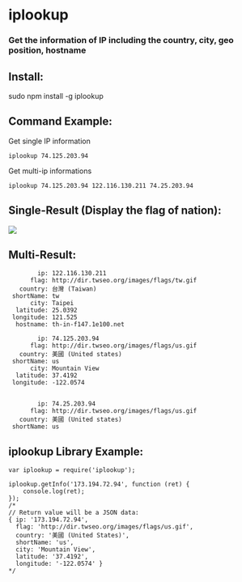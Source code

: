 iplookup
========

### Get the information of IP including the country, city, geo position, hostname

## Install:

sudo npm install -g iplookup


## Command Example:

Get single IP information

```
iplookup 74.125.203.94
```

Get multi-ip informations

```
iplookup 74.125.203.94 122.116.130.211 74.25.203.94
```

## Single-Result (Display the flag of nation):

<img src="https://raw.githubusercontent.com/puritys/MyProgram/master/images/iplookup.png" />

## Multi-Result:

```
        ip: 122.116.130.211
      flag: http://dir.twseo.org/images/flags/tw.gif
   country: 台灣 (Taiwan)
 shortName: tw
      city: Taipei
  latitude: 25.0392
 longitude: 121.525
  hostname: th-in-f147.1e100.net

        ip: 74.125.203.94
      flag: http://dir.twseo.org/images/flags/us.gif
   country: 美國 (United states)
 shortName: us
      city: Mountain View
  latitude: 37.4192
 longitude: -122.0574


        ip: 74.25.203.94
      flag: http://dir.twseo.org/images/flags/us.gif
   country: 美國 (United states)
 shortName: us
```

## iplookup Library Example:

```
var iplookup = require('iplookup');

iplookup.getInfo('173.194.72.94', function (ret) {
    console.log(ret);
});
/*
// Return value will be a JSON data:
{ ip: '173.194.72.94',
  flag: 'http://dir.twseo.org/images/flags/us.gif',
  country: '美國 (United States)',
  shortName: 'us',
  city: 'Mountain View',
  latitude: '37.4192',
  longitude: '-122.0574' }
*/
```


